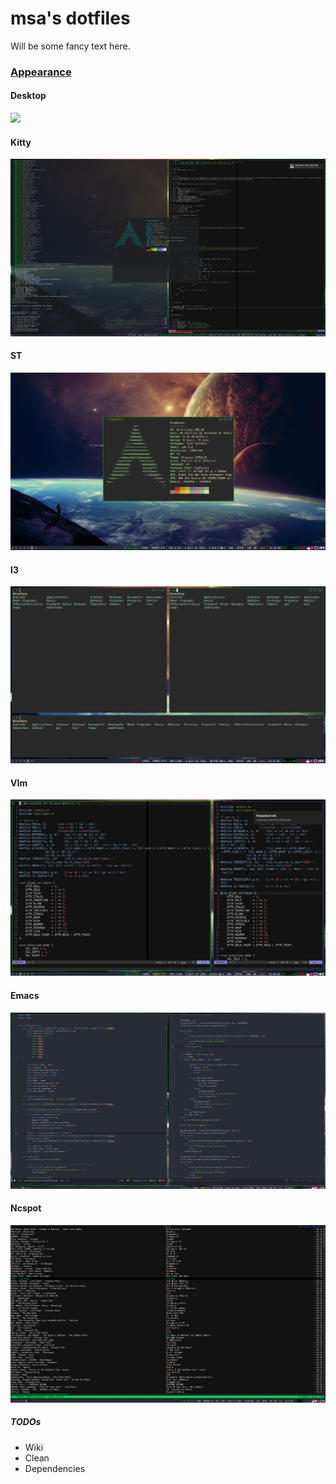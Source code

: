 msa's dotfiles
============

Will be some fancy text here.

### [Appearance](Appearance)

#### Desktop
![](Desktop.png)
#### Kitty
![](kitty.png)
#### ST
![](st.png)
#### I3
![](i3.png)
#### VIm
![](nvim.png)
#### Emacs
![](emacs.png)
#### Ncspot
![](ncspot.png)


##### TODOs
* Wiki
* Clean
* Dependencies
